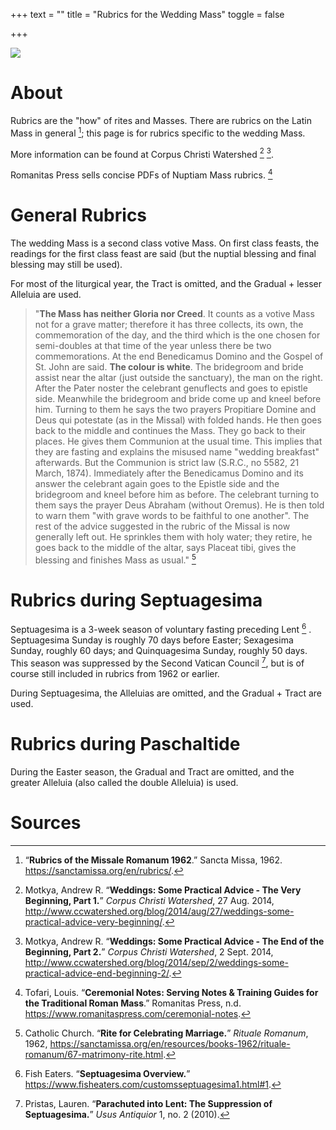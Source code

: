 +++
text = ""
title = "Rubrics for the Wedding Mass"
toggle = false

+++

![](/uploads/08740016-min.JPG)

# About

Rubrics are the "how" of rites and Masses. There are rubrics on the Latin Mass in general [^1]; this page is for rubrics specific to the wedding Mass.

More information can be found at Corpus Christi Watershed [^2] [^3]. 

Romanitas Press sells concise PDFs of Nuptiam Mass rubrics. [^4]

# General Rubrics

The wedding Mass is a second class votive Mass. On first class feasts, the readings for the first class feast are said (but the nuptial blessing and final blessing may still be used).

For most of the liturgical year, the Tract is omitted, and the Gradual + lesser Alleluia are used. 

> "**The Mass has neither Gloria nor Creed**. It counts as a votive Mass not for a grave matter; therefore it has three collects, its own, the commemoration of the day, and the third which is the one chosen for semi-doubles at that time of the year unless there be two commemorations. At the end Benedicamus Domino and the Gospel of St. John are said. **The colour is white**. The bridegroom and bride assist near the altar (just outside the sanctuary), the man on the right. After the Pater noster the celebrant genuflects and goes to epistle side. Meanwhile the bridegroom and bride come up and kneel before him. Turning to them he says the two prayers Propitiare Domine and Deus qui potestate (as in the Missal) with folded hands. He then goes back to the middle and continues the Mass. They go back to their places. He gives them Communion at the usual time. This implies that they are fasting and explains the misused name "wedding breakfast" afterwards. But the Communion is strict law (S.R.C., no 5582, 21 March, 1874). Immediately after the Benedicamus Domino and its answer the celebrant again goes to the Epistle side and the bridegroom and kneel before him as before. The celebrant turning to them says the prayer Deus Abraham (without Oremus). He is then told to warn them "with grave words to be faithful to one another". The rest of the advice suggested in the rubric of the Missal is now generally left out. He sprinkles them with holy water; they retire, he goes back to the middle of the altar, says Placeat tibi, gives the blessing and finishes Mass as usual." [^5]

# Rubrics during Septuagesima

Septuagesima is a 3-week season of voluntary fasting preceding Lent [^6] . Septuagesima Sunday is roughly 70 days before Easter; Sexagesima Sunday, roughly 60 days; and Quinquagesima Sunday, roughly 50 days. This season was suppressed by the Second Vatican Council [^7], but is of course still included in rubrics from 1962 or earlier. 

During Septuagesima, the Alleluias are omitted, and the Gradual + Tract are used.

# Rubrics during Paschaltide 

During the Easter season, the Gradual and Tract are omitted, and the greater Alleluia (also called the double Alleluia) is used.

# Sources

[^1]: “**Rubrics of the Missale Romanum 1962**.” Sancta Missa, 1962. https://sanctamissa.org/en/rubrics/.

[^2]: Motkya, Andrew R. “**Weddings: Some Practical Advice - The Very Beginning, Part 1.**” _Corpus Christi Watershed_, 27 Aug. 2014, http://www.ccwatershed.org/blog/2014/aug/27/weddings-some-practical-advice-very-beginning/.

[^3]: Motkya, Andrew R. “**Weddings: Some Practical Advice - The End of the Beginning, Part 2.**” _Corpus Christi Watershed_, 2 Sept. 2014, http://www.ccwatershed.org/blog/2014/sep/2/weddings-some-practical-advice-end-beginning-2/.

[^4]: Tofari, Louis. “**Ceremonial Notes: Serving Notes & Training Guides for the Traditional Roman Mass**.” Romanitas Press, n.d. https://www.romanitaspress.com/ceremonial-notes.

[^5]: Catholic Church. “**Rite for Celebrating Marriage.**” _Rituale Romanum_, 1962, https://sanctamissa.org/en/resources/books-1962/rituale-romanum/67-matrimony-rite.html.

[^6]: Fish Eaters. “**Septuagesima Overview.**” https://www.fisheaters.com/customsseptuagesima1.html#1.

[^7]: Pristas, Lauren. “**Parachuted into Lent: The Suppression of Septuagesima.**” _Usus Antiquior_ 1, no. 2 (2010).



